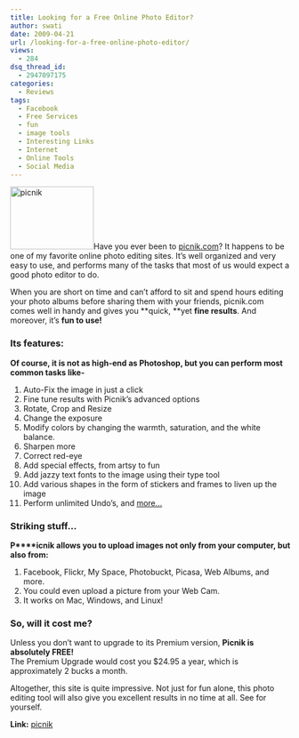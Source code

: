 ```yaml
---
title: Looking for a Free Online Photo Editor?
author: swati
date: 2009-04-21
url: /looking-for-a-free-online-photo-editor/
views:
  - 284
dsq_thread_id:
  - 2947097175
categories:
  - Reviews
tags:
  - Facebook
  - Free Services
  - fun
  - image tools
  - Interesting Links
  - Internet
  - Online Tools
  - Social Media
---
```

<img class="size-full wp-image-6206 alignleft" src="http://cdn.devilsworkshop.org/files/2009/04/30245_g1.jpg" alt="picnik" width="150" height="113" />Have you ever been to <a href="http://www.picnik.com/" onclick="_gaq.push(['_trackEvent', 'outbound-article', 'http://www.picnik.com/', 'picnik.com']);" title="picnik.com"  target="_self">picnik.com</a>? It happens to be one of my favorite online photo editing sites. It&#8217;s well organized and very easy to use, and performs many of the tasks that most of us would expect a good photo editor to do.

When you are short on time and can&#8217;t afford to sit and spend hours editing your photo albums before sharing them with your friends, picnik.com comes well in handy and gives you **quick, **yet **fine results**. And moreover, it&#8217;s **fun to use!**

### Its features:

**Of course, it is not as high-end as Photoshop, but you can perform most common tasks like-**

  1. Auto-Fix the image in just a click
  2. Fine tune results with Picnik&#8217;s advanced options
  3. Rotate, Crop and Resize
  4. Change the exposure
  5. Modify colors by changing the warmth, saturation, and the white balance.
  6. Sharpen more
  7. Correct red-eye
  8. Add special effects, from artsy to fun
  9. Add jazzy text fonts to the image using their type tool
 10. Add various shapes in the form of stickers and frames to liven up the image
 11. Perform unlimited Undo&#8217;s, and <a href="http://www.picnik.com/app#/home/faq" onclick="_gaq.push(['_trackEvent', 'outbound-article', 'http://www.picnik.com/app#/home/faq', 'more&#8230;']);" title="FAQs"  target="_self">more&#8230;</a>

### Striking stuff&#8230;

**P****icnik allows you to upload images not only from your computer, but also from:**

  1. Facebook, Flickr, My Space, Photobuckt, Picasa, Web Albums, and more.
  2. You could even upload a picture from your Web Cam.
  3. It works on Mac, Windows, and Linux!

### So, will it cost me?

Unless you don&#8217;t want to upgrade to its Premium version, **Picnik is absolutely FREE!**  
The Premium Upgrade would cost you $24.95 a year, which is approximately 2 bucks a month.

Altogether, this site is quite impressive. Not just for fun alone, this photo editing tool will also give you excellent results in no time at all. See for yourself.

**Link:** <a href="http://www.picnik.com/" onclick="_gaq.push(['_trackEvent', 'outbound-article', 'http://www.picnik.com/', 'picnik']);" title="picnik.com"  target="_self">picnik</a>
